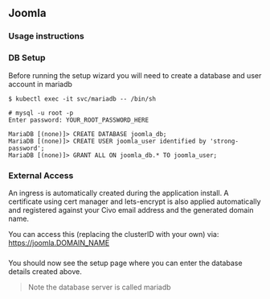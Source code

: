 ## Joomla

### Usage instructions

### DB Setup

Before running the setup wizard you will need to create a database and user account in mariadb

```
$ kubectl exec -it svc/mariadb -- /bin/sh

# mysql -u root -p
Enter password: YOUR_ROOT_PASSWORD_HERE

MariaDB [(none)]> CREATE DATABASE joomla_db;
MariaDB [(none)]> CREATE USER joomla_user identified by 'strong-password';
MariaDB [(none)]> GRANT ALL ON joomla_db.* TO joomla_user;
```

### External Access

An ingress is automatically created during the application install. A certificate using cert manager and lets-encrypt is also applied automatically and registered against your Civo email address and the generated domain name.

You can access this (replacing the clusterID with your own) via: https://joomla.DOMAIN_NAME

###

You should now see the setup page where you can enter the database details created above.

> Note the database server is called mariadb
